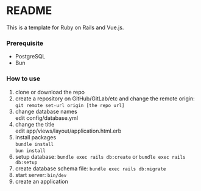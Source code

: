 # README

This is a template for Ruby on Rails and Vue.js.

### Prerequisite
- PostgreSQL
- Bun

### How to use
1. clone or download the repo
2. create a repository on GitHub/GitLab/etc and change the remote origin: `git remote set-url origin [the repo url]`
3. change database names\
    edit config/database.yml
4. change the title\
    edit app/views/layout/application.html.erb
5. install packages\
    `bundle install`\
    `bun install`
6. setup database: `bundle exec rails db:create` or `bundle exec rails db:setup`
7. create database schema file: `bundle exec rails db:migrate`
8. start server: `bin/dev`
9. create an application
